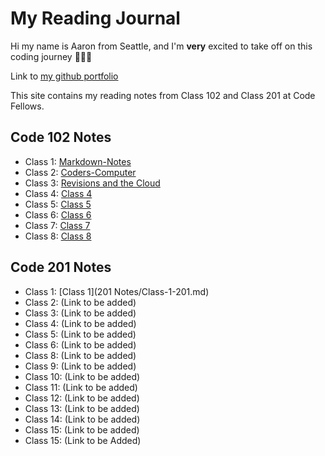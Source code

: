 # My Reading Journal

Hi my name is Aaron from Seattle, and I'm **very** excited to take off on this coding journey 🚀🚀🚀

Link to [my github portfolio](https://github.com/amcwustl)

This site contains my reading notes from Class 102 and Class 201 at Code Fellows.

## Code 102 Notes

- Class 1: [Markdown-Notes](Markdown-Notes.md)
- Class 2: [Coders-Computer](Coders-Computer.md)
- Class 3: [Revisions and the Cloud](Revisions-Cloud.md)
- Class 4: [Class 4](Class-4-102.md)
- Class 5: [Class 5](Class-5-102.md)
- Class 6: [Class 6](Class-6-102.md)
- Class 7: [Class 7](Class-7-102.md)
- Class 8: [Class 8](Class-8-102.md)

## Code 201 Notes

- Class 1: [Class 1](201 Notes/Class-1-201.md)
- Class 2: (Link to be added)
- Class 3: (Link to be added)
- Class 4: (Link to be added)
- Class 5: (Link to be added)
- Class 6: (Link to be added)
- Class 8: (Link to be added)
- Class 9: (Link to be added)
- Class 10: (Link to be added)
- Class 11: (Link to be added)
- Class 12: (Link to be added)
- Class 13: (Link to be added)
- Class 14: (Link to be added)
- Class 15: (Link to be added)
- Class 15: (Link to be Added)
